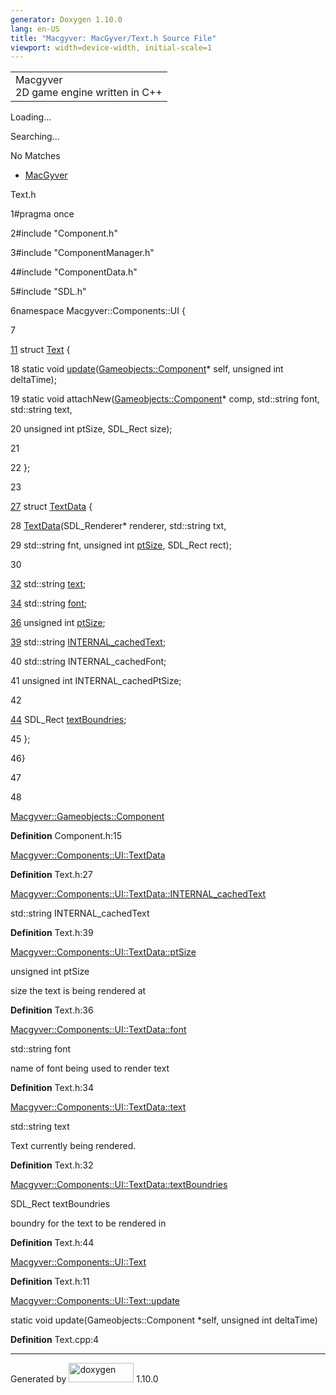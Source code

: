 ```yaml
---
generator: Doxygen 1.10.0
lang: en-US
title: "Macgyver: MacGyver/Text.h Source File"
viewport: width=device-width, initial-scale=1
---
```


<div id="top">

<div id="titlearea">

<table data-cellspacing="0" data-cellpadding="0">
<colgroup>
<col style="width: 100%" />
</colgroup>
<tbody>
<tr id="projectrow" class="odd">
<td id="projectalign"><div id="projectname">
Macgyver
</div>
<div id="projectbrief">
2D game engine written in C++
</div></td>
</tr>
</tbody>
</table>

</div>

<div id="main-nav">

</div>

<div id="MSearchSelectWindow"
onmouseover="return searchBox.OnSearchSelectShow()"
onmouseout="return searchBox.OnSearchSelectHide()"
onkeydown="return searchBox.OnSearchSelectKey(event)">

</div>

<div id="MSearchResultsWindow">

<div id="MSearchResults">

<div class="SRPage">

<div id="SRIndex">

<div id="SRResults">

</div>

<div id="Loading" class="SRStatus">

Loading...

</div>

<div id="Searching" class="SRStatus">

Searching...

</div>

<div id="NoMatches" class="SRStatus">

No Matches

</div>

</div>

</div>

</div>

</div>

<div id="nav-path" class="navpath">

- <a href="dir_e610925873bfe0bf19b07ca2b4f6d40b.html"
  class="el">MacGyver</a>

</div>

</div>

<div class="header">

<div class="headertitle">

<div class="title">

Text.h

</div>

</div>

</div>

<div class="contents">

<div class="fragment">

<div class="line">

<span id="l00001"></span><span class="lineno">
1</span><span class="preprocessor">\#pragma once</span>

</div>

<div class="line">

<span id="l00002"></span><span class="lineno">
2</span><span class="preprocessor">\#include "Component.h"</span>

</div>

<div class="line">

<span id="l00003"></span><span class="lineno">
3</span><span class="preprocessor">\#include "ComponentManager.h"</span>

</div>

<div class="line">

<span id="l00004"></span><span class="lineno">
4</span><span class="preprocessor">\#include "ComponentData.h"</span>

</div>

<div class="line">

<span id="l00005"></span><span class="lineno">
5</span><span class="preprocessor">\#include "SDL.h"</span>

</div>

<div class="line">

<span id="l00006"></span><span class="lineno">
6</span><span class="keyword">namespace </span>Macgyver::Components::UI
{

</div>

<div class="line">

<span id="l00007"></span><span class="lineno"> 7</span>

</div>

<div id="foldopen00011" class="foldopen" data-start="{" end="};">

<div class="line">

<span id="l00011"></span><span class="lineno">
<a href="struct_macgyver_1_1_components_1_1_u_i_1_1_text.html"
class="line">11</a></span> <span class="keyword">struct
</span><a href="struct_macgyver_1_1_components_1_1_u_i_1_1_text.html"
class="code hl_struct">Text</a> {

</div>

<div class="line">

<span id="l00018"></span><span class="lineno"> 18</span>
<span class="keyword">static</span>
<span class="keywordtype">void</span> <a
href="struct_macgyver_1_1_components_1_1_u_i_1_1_text.html#aa82ad75be88138ac97e8a94c79dec9a3"
class="code hl_function">update</a>(<a href="class_macgyver_1_1_gameobjects_1_1_component.html"
class="code hl_class">Gameobjects::Component</a>\* self,
<span class="keywordtype">unsigned</span>
<span class="keywordtype">int</span> deltaTime);

</div>

<div class="line">

<span id="l00019"></span><span class="lineno"> 19</span>
<span class="keyword">static</span>
<span class="keywordtype">void</span>
attachNew(<a href="class_macgyver_1_1_gameobjects_1_1_component.html"
class="code hl_class">Gameobjects::Component</a>\* comp, std::string
font, std::string text,

</div>

<div class="line">

<span id="l00020"></span><span class="lineno"> 20</span>
<span class="keywordtype">unsigned</span>
<span class="keywordtype">int</span> ptSize, SDL_Rect size);

</div>

<div class="line">

<span id="l00021"></span><span class="lineno"> 21</span>

</div>

<div class="line">

<span id="l00022"></span><span class="lineno"> 22</span> };

</div>

</div>

<div class="line">

<span id="l00023"></span><span class="lineno"> 23</span>

</div>

<div id="foldopen00027" class="foldopen" data-start="{" end="};">

<div class="line">

<span id="l00027"></span><span class="lineno">
<a href="struct_macgyver_1_1_components_1_1_u_i_1_1_text_data.html"
class="line">27</a></span> <span class="keyword">struct
</span><a href="struct_macgyver_1_1_components_1_1_u_i_1_1_text_data.html"
class="code hl_struct">TextData</a> {

</div>

<div class="line">

<span id="l00028"></span><span class="lineno"> 28</span>
<a href="struct_macgyver_1_1_components_1_1_u_i_1_1_text_data.html"
class="code hl_struct">TextData</a>(SDL_Renderer\* renderer, std::string
txt,

</div>

<div class="line">

<span id="l00029"></span><span class="lineno"> 29</span> std::string
fnt, <span class="keywordtype">unsigned</span>
<span class="keywordtype">int</span> <a
href="struct_macgyver_1_1_components_1_1_u_i_1_1_text_data.html#a53f25e47d34ec0e2598cb52c023a7a95"
class="code hl_variable">ptSize</a>, SDL_Rect rect);

</div>

<div class="line">

<span id="l00030"></span><span class="lineno"> 30</span>

</div>

<div class="line">

<span id="l00032"></span><span class="lineno"> <a
href="struct_macgyver_1_1_components_1_1_u_i_1_1_text_data.html#aeed5e9eaeab783aedf28b5ffd204a689"
class="line">32</a></span> std::string <a
href="struct_macgyver_1_1_components_1_1_u_i_1_1_text_data.html#aeed5e9eaeab783aedf28b5ffd204a689"
class="code hl_variable">text</a>;

</div>

<div class="line">

<span id="l00034"></span><span class="lineno"> <a
href="struct_macgyver_1_1_components_1_1_u_i_1_1_text_data.html#a7ec87ed9e7219d2648db89305f29542c"
class="line">34</a></span> std::string <a
href="struct_macgyver_1_1_components_1_1_u_i_1_1_text_data.html#a7ec87ed9e7219d2648db89305f29542c"
class="code hl_variable">font</a>;

</div>

<div class="line">

<span id="l00036"></span><span class="lineno"> <a
href="struct_macgyver_1_1_components_1_1_u_i_1_1_text_data.html#a53f25e47d34ec0e2598cb52c023a7a95"
class="line">36</a></span> <span class="keywordtype">unsigned</span>
<span class="keywordtype">int</span> <a
href="struct_macgyver_1_1_components_1_1_u_i_1_1_text_data.html#a53f25e47d34ec0e2598cb52c023a7a95"
class="code hl_variable">ptSize</a>;

</div>

<div class="line">

<span id="l00039"></span><span class="lineno"> <a
href="struct_macgyver_1_1_components_1_1_u_i_1_1_text_data.html#a1762f7a47312594561cbd2818a259bc8"
class="line">39</a></span> std::string <a
href="struct_macgyver_1_1_components_1_1_u_i_1_1_text_data.html#a1762f7a47312594561cbd2818a259bc8"
class="code hl_variable">INTERNAL_cachedText</a>;

</div>

<div class="line">

<span id="l00040"></span><span class="lineno"> 40</span> std::string
INTERNAL_cachedFont;

</div>

<div class="line">

<span id="l00041"></span><span class="lineno"> 41</span>
<span class="keywordtype">unsigned</span>
<span class="keywordtype">int</span> INTERNAL_cachedPtSize;

</div>

<div class="line">

<span id="l00042"></span><span class="lineno"> 42</span>

</div>

<div class="line">

<span id="l00044"></span><span class="lineno"> <a
href="struct_macgyver_1_1_components_1_1_u_i_1_1_text_data.html#afa8e9a0b8fc0ba2e20086e8bee510254"
class="line">44</a></span> SDL_Rect <a
href="struct_macgyver_1_1_components_1_1_u_i_1_1_text_data.html#afa8e9a0b8fc0ba2e20086e8bee510254"
class="code hl_variable">textBoundries</a>;

</div>

<div class="line">

<span id="l00045"></span><span class="lineno"> 45</span> };

</div>

</div>

<div class="line">

<span id="l00046"></span><span class="lineno"> 46</span>}

</div>

<div class="line">

<span id="l00047"></span><span class="lineno"> 47</span>

</div>

<div class="line">

<span id="l00048"></span><span class="lineno"> 48</span>

</div>

<div id="aclass_macgyver_1_1_gameobjects_1_1_component_html"
class="ttc">

<div class="ttname">

[Macgyver::Gameobjects::Component](class_macgyver_1_1_gameobjects_1_1_component.html)

</div>

<div class="ttdef">

**Definition** Component.h:15

</div>

</div>

<div id="astruct_macgyver_1_1_components_1_1_u_i_1_1_text_data_html"
class="ttc">

<div class="ttname">

[Macgyver::Components::UI::TextData](struct_macgyver_1_1_components_1_1_u_i_1_1_text_data.html)

</div>

<div class="ttdef">

**Definition** Text.h:27

</div>

</div>

<div id="astruct_macgyver_1_1_components_1_1_u_i_1_1_text_data_html_a1762f7a47312594561cbd2818a259bc8"
class="ttc">

<div class="ttname">

[Macgyver::Components::UI::TextData::INTERNAL_cachedText](struct_macgyver_1_1_components_1_1_u_i_1_1_text_data.html#a1762f7a47312594561cbd2818a259bc8)

</div>

<div class="ttdeci">

std::string INTERNAL_cachedText

</div>

<div class="ttdef">

**Definition** Text.h:39

</div>

</div>

<div id="astruct_macgyver_1_1_components_1_1_u_i_1_1_text_data_html_a53f25e47d34ec0e2598cb52c023a7a95"
class="ttc">

<div class="ttname">

[Macgyver::Components::UI::TextData::ptSize](struct_macgyver_1_1_components_1_1_u_i_1_1_text_data.html#a53f25e47d34ec0e2598cb52c023a7a95)

</div>

<div class="ttdeci">

unsigned int ptSize

</div>

<div class="ttdoc">

size the text is being rendered at

</div>

<div class="ttdef">

**Definition** Text.h:36

</div>

</div>

<div id="astruct_macgyver_1_1_components_1_1_u_i_1_1_text_data_html_a7ec87ed9e7219d2648db89305f29542c"
class="ttc">

<div class="ttname">

[Macgyver::Components::UI::TextData::font](struct_macgyver_1_1_components_1_1_u_i_1_1_text_data.html#a7ec87ed9e7219d2648db89305f29542c)

</div>

<div class="ttdeci">

std::string font

</div>

<div class="ttdoc">

name of font being used to render text

</div>

<div class="ttdef">

**Definition** Text.h:34

</div>

</div>

<div id="astruct_macgyver_1_1_components_1_1_u_i_1_1_text_data_html_aeed5e9eaeab783aedf28b5ffd204a689"
class="ttc">

<div class="ttname">

[Macgyver::Components::UI::TextData::text](struct_macgyver_1_1_components_1_1_u_i_1_1_text_data.html#aeed5e9eaeab783aedf28b5ffd204a689)

</div>

<div class="ttdeci">

std::string text

</div>

<div class="ttdoc">

Text currently being rendered.

</div>

<div class="ttdef">

**Definition** Text.h:32

</div>

</div>

<div id="astruct_macgyver_1_1_components_1_1_u_i_1_1_text_data_html_afa8e9a0b8fc0ba2e20086e8bee510254"
class="ttc">

<div class="ttname">

[Macgyver::Components::UI::TextData::textBoundries](struct_macgyver_1_1_components_1_1_u_i_1_1_text_data.html#afa8e9a0b8fc0ba2e20086e8bee510254)

</div>

<div class="ttdeci">

SDL_Rect textBoundries

</div>

<div class="ttdoc">

boundry for the text to be rendered in

</div>

<div class="ttdef">

**Definition** Text.h:44

</div>

</div>

<div id="astruct_macgyver_1_1_components_1_1_u_i_1_1_text_html"
class="ttc">

<div class="ttname">

[Macgyver::Components::UI::Text](struct_macgyver_1_1_components_1_1_u_i_1_1_text.html)

</div>

<div class="ttdef">

**Definition** Text.h:11

</div>

</div>

<div id="astruct_macgyver_1_1_components_1_1_u_i_1_1_text_html_aa82ad75be88138ac97e8a94c79dec9a3"
class="ttc">

<div class="ttname">

[Macgyver::Components::UI::Text::update](struct_macgyver_1_1_components_1_1_u_i_1_1_text.html#aa82ad75be88138ac97e8a94c79dec9a3)

</div>

<div class="ttdeci">

static void update(Gameobjects::Component \*self, unsigned int
deltaTime)

</div>

<div class="ttdef">

**Definition** Text.cpp:4

</div>

</div>

</div>

</div>

------------------------------------------------------------------------

<span class="small">Generated
by [<img src="doxygen.svg" class="footer" width="104" height="31"
alt="doxygen" />](https://www.doxygen.org/index.html) 1.10.0</span>
